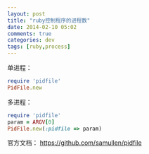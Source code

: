 ```yaml
---
layout: post
title: "ruby控制程序的进程数"
date: 2014-02-10 05:02
comments: true
categories: dev
tags: [ruby,process]
---
```


单进程：

```ruby
require 'pidfile'
PidFile.new
```

多进程：

```ruby
require 'pidfile'
param = ARGV[0]
PidFile.new(:pidfile => param)
```

官方文档：
https://github.com/samullen/pidfile